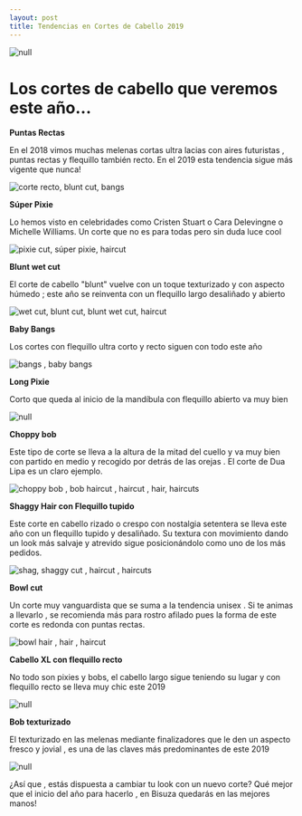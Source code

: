 ```yaml
---
layout: post
title: Tendencias en Cortes de Cabello 2019
---
```

![null](/img/uploads/new-york-str-c-rs17-14362.jpg)

# Los cortes de cabello que veremos este año...

**Puntas Rectas**

En el 2018 vimos muchas melenas cortas ultra lacias con aires futuristas , puntas rectas y flequillo también recto. En el 2019 esta tendencia sigue más vigente que nunca!

![corte recto, blunt cut, bangs](/img/uploads/pelorojo.jpg)

**Súper Pixie**

Lo hemos visto en celebridades como Cristen Stuart o Cara Delevingne o Michelle Williams. Un corte que no es para todas pero sin duda luce cool

![pixie cut, súper pixie, haircut](/img/uploads/cortes_de_pelo_para_2019_2981_490x736.jpg)

**Blunt wet cut**

El corte de cabello "blunt" vuelve con un toque texturizado y con aspecto húmedo ; este año se reinventa con un flequillo largo desaliñado y abierto

![wet cut, blunt cut, blunt wet cut, haircut](/img/uploads/bluntwet.jpg)

**Baby Bangs**

Los cortes con flequillo ultra corto y recto siguen con todo este año

![bangs , baby bangs ](/img/uploads/2abcbd7da433e4f12c369c8ea2ba91c2.jpg)

**Long Pixie**

Corto que queda al inicio de la mandíbula con flequillo abierto va muy bien

![null](/img/uploads/longpixie.jpg)

**Choppy bob**

Este tipo de corte se lleva a la altura de la mitad del cuello y va muy bien con partido en medio y recogido por detrás de las orejas . El corte de Dua Lipa es un claro ejemplo.

![choppy bob , bob haircut , haircut , hair, haircuts](/img/uploads/0686be129b112b93b5afe3207147a2ff.jpg)

**Shaggy Hair con Flequillo tupido**

Este corte en cabello rizado o crespo con nostalgia setentera se lleva este año con un flequillo tupido y desaliñado. Su textura con movimiento dando un look más salvaje y atrevido sigue posicionándolo como uno de los más pedidos.

![shag, shaggy cut , haircut , haircuts](/img/uploads/5b7baf348d828d55eae3e49748a62655.jpg)

**Bowl cut**

Un corte muy vanguardista que se suma a la tendencia unisex  . Si te animas a llevarlo , se recomienda más para rostro afilado pues la forma de este corte es redonda con puntas rectas.

![bowl hair , hair , haircut ](/img/uploads/956635aabee8967bd05119c0f9cc4b06.jpg)

**Cabello XL con flequillo recto**

No todo son pixies y bobs, el cabello largo sigue teniendo su lugar y con flequillo recto se lleva muy chic este 2019

![null](/img/uploads/b316356266691070caaf56ff0e442b01.jpg)

**Bob texturizado**

El texturizado en las melenas mediante finalizadores que le den un aspecto fresco y jovial , es una de las claves más predominantes de este 2019

![null](/img/uploads/wetbob.jpg)

¿Así que , estás dispuesta a cambiar tu look con un nuevo corte? Qué mejor que el inicio del año para hacerlo , en Bisuza quedarás en las mejores manos!
